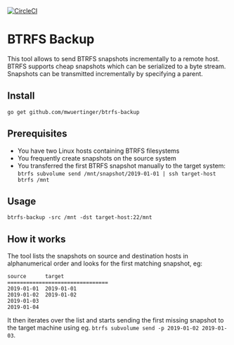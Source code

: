 [![CircleCI](https://circleci.com/gh/mwuertinger/btrfs-backup.svg?style=svg)](https://circleci.com/gh/mwuertinger/btrfs-backupu)
# BTRFS Backup
This tool allows to send BTRFS snapshots incrementally to a remote host. BTRFS
supports cheap snapshots which can be serialized to a byte stream. Snapshots
can be transmitted incrementally by specifying a parent.

## Install
```
go get github.com/mwuertinger/btrfs-backup
```

## Prerequisites
- You have two Linux hosts containing BTRFS filesystems
- You frequently create snapshots on the source system
- You transferred the first BTRFS snapshot manually to the target system:
  `btrfs subvolume send /mnt/snapshot/2019-01-01 | ssh target-host btrfs /mnt`

## Usage
```
btrfs-backup -src /mnt -dst target-host:22/mnt
```

## How it works
The tool lists the snapshots on source and destination hosts in alphanumerical
order and looks for the first matching snapshot, eg:
```
source		target
================================
2019-01-01	2019-01-01
2019-01-02	2019-01-02
2019-01-03
2019-01-04
```
It then iterates over the list and starts sending the first missing snapshot to
the target machine using eg. `btrfs subvolume send -p 2019-01-02 2019-01-03`.
